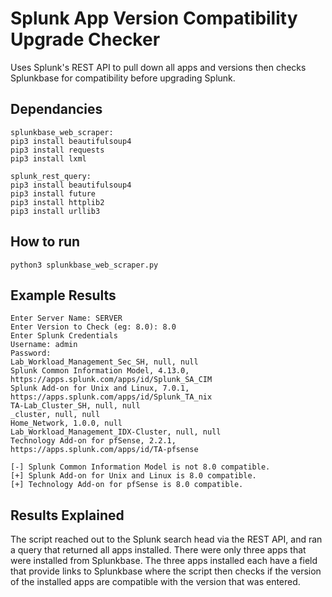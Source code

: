 # Splunk App Version Compatibility Upgrade Checker
Uses Splunk's REST API to pull down all apps and versions then checks Splunkbase for compatibility before upgrading Splunk.

## Dependancies
```
splunkbase_web_scraper:
pip3 install beautifulsoup4
pip3 install requests
pip3 install lxml

splunk_rest_query:
pip3 install beautifulsoup4
pip3 install future
pip3 install httplib2
pip3 install urllib3
```

## How to run
```
python3 splunkbase_web_scraper.py
```
## Example Results
```
Enter Server Name: SERVER
Enter Version to Check (eg: 8.0): 8.0
Enter Splunk Credentials
Username: admin
Password:
Lab_Workload_Management_Sec_SH, null, null
Splunk Common Information Model, 4.13.0, https://apps.splunk.com/apps/id/Splunk_SA_CIM
Splunk Add-on for Unix and Linux, 7.0.1, https://apps.splunk.com/apps/id/Splunk_TA_nix
TA-Lab_Cluster_SH, null, null
_cluster, null, null
Home_Network, 1.0.0, null
Lab_Workload_Management_IDX-Cluster, null, null
Technology Add-on for pfSense, 2.2.1, https://apps.splunk.com/apps/id/TA-pfsense

[-] Splunk Common Information Model is not 8.0 compatible.
[+] Splunk Add-on for Unix and Linux is 8.0 compatible.
[+] Technology Add-on for pfSense is 8.0 compatible.
```
 ## Results Explained
The script reached out to the Splunk search head via the REST API, and ran a query that returned all apps installed. There were only three apps that were installed from Splunkbase. The three apps installed each have a field that provide links to Splunkbase where the script then checks if the version of the installed apps are compatible with the version that was entered.
